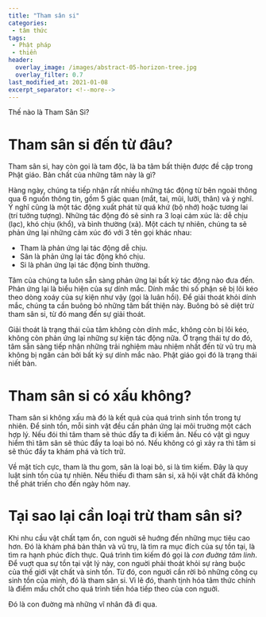 ```yaml
---
title: "Tham sân si"
categories:
 - tâm thức
tags:
 - Phật pháp
 - thiền
header:
  overlay_image: /images/abstract-05-horizon-tree.jpg
  overlay_filter: 0.7
last_modified_at: 2021-01-08
excerpt_separator: <!--more-->
---
```


Thế nào là Tham Sân Si?

<!--more-->

# Tham sân si đến từ đâu?

Tham sân si, hay còn gọi là tam độc, là ba tâm bất thiện được đề cập trong Phật giáo. Bản chất của những tâm này là gì?

Hàng ngày, chúng ta tiếp nhận rất nhiều những tác động từ bên ngoài thông qua 6 nguồn thông tin, gồm 5 giác quan (mắt, tai, mũi, lưỡi, thân) và ý nghĩ. Ý nghĩ cũng là một tác động xuất phát từ quá khứ (bộ nhớ) hoặc tương lai (trí tưởng tượng). Những tác động đó sẽ sinh ra 3 loại cảm xúc là: dễ chịu (lạc), khó chịu (khổ), và bình thường (xả). Một cách tự nhiên, chúng ta sẽ phản ứng lại những cảm xúc đó với 3 tên gọi khác nhau:

 - Tham là phản ứng lại tác động dễ chịu.
 - Sân là phản ứng lại tác động khó chịu.
 - Si là phản ứng lại tác động bình thường.

Tâm của chúng ta luôn sẵn sàng phản ứng lại bất kỳ tác động nào đưa đến. Phản ứng lại là biểu hiện của sự dính mắc. Dính mắc thì số phận sẽ bị lôi kéo theo dòng xoáy của sự kiện như vậy (gọi là luân hồi). Để giải thoát khỏi dính mắc, chúng ta cần buông bỏ những tâm bất thiện này. Buông bỏ sẽ diệt trừ tham sân si, từ đó mang đến sự giải thoát.

Giải thoát là trạng thái của tâm không còn dính mắc, không còn bị lôi kéo, không còn phản ứng lại những sự kiện tác động nữa. Ở trạng thái tự do đó, tâm sẵn sàng tiếp nhận những trải nghiệm màu nhiệm nhất đến từ vũ trụ mà không bị ngăn cản bởi bất kỳ sự dính mắc nào. Phật giáo gọi đó là trạng thái niết bàn.

# Tham sân si có xấu không? 

Tham sân si không xấu mà đó là kết quả của quá trình sinh tồn trong tự nhiên. Để sinh tồn, mỗi sinh vật đều cần phản ứng lại môi truờng một cách hợp lý. Nếu đói thì tâm tham sẽ thúc đẩy ta đi kiếm ăn. Nếu có vật gì nguy hiểm thì tâm sân sẽ thúc đẩy ta loại bỏ nó. Nếu không có gì xảy ra thì tâm si sẽ thúc đẩy ta khám phá và tích trữ.

Về mặt tích cực, tham là thu gom, sân là loại bỏ, si là tìm kiếm. Đây là quy luật sinh tồn của tự nhiên. Nếu thiếu đi tham sân si, xã hội vật chất đã không thể phát triến cho đến ngày hôm nay.

# Tại sao lại cần loại trừ tham sân si?

Khi nhu cầu vật chất tạm ổn, con nguời sẽ huớng đến những mục tiêu cao hơn. Đó là khám phá bản thân và vũ trụ, là tìm ra mục đích của sự tồn tại, là tìm ra hạnh phúc đích thực. Quá trình tìm kiếm đó gọi là *con đuờng tâm linh*. Để vuợt qua sự tồn tại vật lý này, con nguời phải thoát khỏi sự ràng buộc của thế giới vật chất và sinh tốn. Từ đó, con nguời cần rời bỏ những công cụ sinh tồn của mình, đó là tham sân si. Vì lẽ đó, thanh tịnh hóa tâm thức chính là điểm mấu chốt cho quá trình tiến hóa tiếp theo của con nguời.

Đó là con đuờng mà những vĩ nhân đã đi qua.